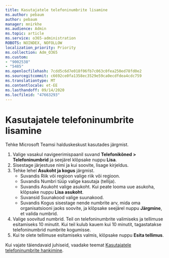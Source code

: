 ```yaml
---
title: Kasutajatele telefoninumbrite lisamine
ms.author: pebaum
author: pebaum
manager: mnirkhe
ms.audience: Admin
ms.topic: article
ms.service: o365-administration
ROBOTS: NOINDEX, NOFOLLOW
localization_priority: Priority
ms.collection: Adm_O365
ms.custom:
- "9002538"
- "5485"
ms.openlocfilehash: 7cdd5c6d7e018f06fb7c063c0fea250ed78fd0e2
ms.sourcegitcommit: c6692ce0fa1358ec3529e59ca0ecdfdea4cdc759
ms.translationtype: MT
ms.contentlocale: et-EE
ms.lasthandoff: 09/14/2020
ms.locfileid: "47663293"
---
```

# <a name="adding-phone-numbers-to-users"></a>Kasutajatele telefoninumbrite lisamine

Tehke Microsoft Teamsi halduskeskust kasutades järgmist.

1. Valige vasakul navigeerimispaanil suvand **Telefonikõned > Telefoninumbrid** ja seejärel klõpsake nuppu **Lisa**.
2. Sisestage järjestuse nimi ja kui soovite, lisage kirjeldus.
3. Tehke lehel **Asukoht ja kogus** järgmist.
    - Suvandis Riik või regioon valige riik või regioon.
    - Suvandis Numbri tüüp valige kasutaja (tellija).
    - Suvandis Asukoht valige asukoht. Kui peate looma uue asukoha, klõpsake nuppu **Lisa asukoht**.
    - Suvansid Suunakood valige suunakood.
    - Suvandis Kogus sisestage nende numbrite arv, mida oma organisatsiooni jaoks soovite, ja klõpsake seejärel nuppu **Järgmine**, et valida numbrid.
4. Valige soovitud numbrid. Teil on telefoninumbrite valimiseks ja tellimuse esitamiseks 10 minutit. Kui teil kulub kauem kui 10 minutit, tagastatakse telefoninumbrid numbrite kogumisse.
5. Kui te olete tellimuse esitamiseks valmis, klõpsake nuppu **Esita tellimus**.

Kui vajate täiendavaid juhiseid, vaadake teemat [Kasutajatele telefoninumbrite hankimine](https://docs.microsoft.com/microsoftteams/getting-phone-numbers-for-your-users).
